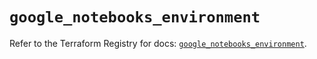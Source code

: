# `google_notebooks_environment`

Refer to the Terraform Registry for docs: [`google_notebooks_environment`](https://registry.terraform.io/providers/hashicorp/google/6.39.0/docs/resources/notebooks_environment).
